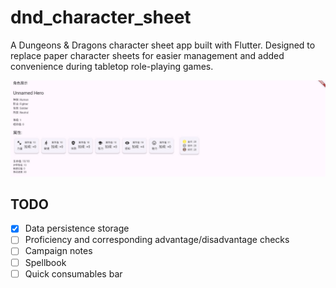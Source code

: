 # dnd_character_sheet

A Dungeons & Dragons character sheet app built with Flutter. Designed to replace paper character sheets for easier management and added convenience during tabletop role-playing games.

![](/screenshot/attributes_and%20money.jpg)

## TODO

- [x] Data persistence storage
- [ ] Proficiency and corresponding advantage/disadvantage checks
- [ ] Campaign notes
- [ ] Spellbook
- [ ] Quick consumables bar